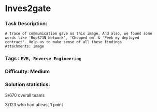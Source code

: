 # Inves2gate

### Task Description:
```
A trace of communication gave us this image. And also, we found some words like 'Rop$73N Network', 'Chopped em' & 'Peek my deployed contract'. Help us to make sense of all these findings
Attachments: image
```

### Tags : `EVM, Reverse Engineering`

### Difficulty: Medium

### Solution statistics:
3/670 overall teams

3/123 who had atleast 1 point

